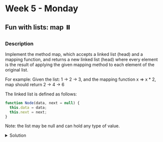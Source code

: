 #  Week 5 - Monday

## Fun with lists: map ⏸️

### Description 

Implement the method map, which accepts a linked list (head) and a mapping function, and returns a new linked list (head) where every element is the result of applying the given mapping method to each element of the original list.

For example: Given the list: 1 -> 2 -> 3, and the mapping function x => x * 2, map should return 2 -> 4 -> 6

The linked list is defined as follows:

```js
function Node(data, next = null) {
  this.data = data;
  this.next = next;
}
```

Note: the list may be null and can hold any type of value.

<details>
  <summary>Solution</summary>
</details>
